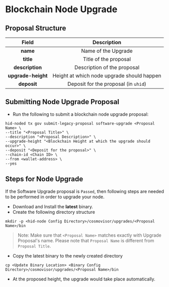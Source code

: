 # Blockchain Node Upgrade

## Proposal Structure

|        Field       |                 Description                |
| :----------------: | :----------------------------------------: |
|      **name**      |             Name of the Upgrade            |
|      **title**     |            Title of the proposal           |
|   **description**  |         Description of the proposal        |
| **upgrade-height** | Height at which node upgrade should happen |
|     **deposit**    |    Deposit for the proposal (in `uhid`)    |

## Submitting Node Upgrade Proposal

* Run the following to submit a blockchain node upgrade proposal:

```
hid-noded tx gov submit-legacy-proposal software-upgrade <Proposal Name> \
--title "<Proposal Title>" \
--description "<Proposal Description>" \
--upgrade-height "<Blockchain Height at which the upgrade should occur>" \
--deposit "<Deposit for the proposal>" \
--chain-id <Chain ID> \
--from <wallet-address> \
--yes
```

## Steps for Node Upgrade

If the Software Upgrade proposal is `Passed`, then following steps are needed to be performed in order to upgrade your node.

* Download and Install the **latest** binary.
* Create the following directory structure

```
mkdir -p <hid-node Config Directory>/cosmovisor/upgrades/<Proposal Name>/bin
```

> Note: Make sure that `<Proposal Name>` matches exactly with Upgrade Proposal's name. Please note that `Proposal Name` is different from `Proposal Title`.

* Copy the latest binary to the newly created directory

```
cp <Update Binary Location> <Binary Config Directory>/cosmovisor/upgrades/<Proposal Name>/bin
```

* At the proposed height, the upgrade would take place automatically.
